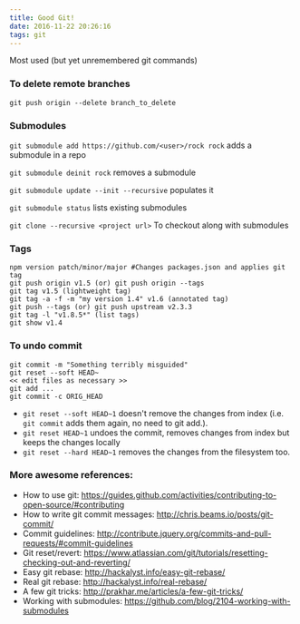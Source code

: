 ```yaml
---
title: Good Git!
date: 2016-11-22 20:26:16
tags: git
---
```

Most used (but yet unremembered git commands)
<!-- more -->
### To delete remote branches
```
git push origin --delete branch_to_delete
```

### Submodules
`git submodule add https://github.com/<user>/rock rock` adds a submodule in a repo

`git submodule deinit rock` removes a submodule

`git submodule update --init --recursive` populates it

`git submodule status` lists existing submodules

`git clone --recursive <project url>` To checkout along with submodules

### Tags
```
npm version patch/minor/major #Changes packages.json and applies git tag
git push origin v1.5 (or) git push origin --tags
git tag v1.5 (lightweight tag)
git tag -a -f -m "my version 1.4" v1.6 (annotated tag)
git push --tags (or) git push upstream v2.3.3
git tag -l "v1.8.5*" (list tags)
git show v1.4
```

### To undo commit
```
git commit -m "Something terribly misguided"
git reset --soft HEAD~
<< edit files as necessary >> 
git add ... 
git commit -c ORIG_HEAD
```
* `git reset --soft HEAD~1` doesn't remove the changes from index (i.e. `git commit` adds them again, no need to git add.).
* `git reset HEAD~1` undoes the commit, removes changes from index but keeps the changes locally
* `git reset --hard HEAD~1` removes the changes from the filesystem too.

### More awesome references:
* How to use git: https://guides.github.com/activities/contributing-to-open-source/#contributing
* How to write git commit messages: http://chris.beams.io/posts/git-commit/
* Commit guidelines: http://contribute.jquery.org/commits-and-pull-requests/#commit-guidelines
* Git reset/revert: https://www.atlassian.com/git/tutorials/resetting-checking-out-and-reverting/
* Easy git rebase: http://hackalyst.info/easy-git-rebase/
* Real git rebase: http://hackalyst.info/real-rebase/
* A few git tricks: http://prakhar.me/articles/a-few-git-tricks/
* Working with submodules: https://github.com/blog/2104-working-with-submodules